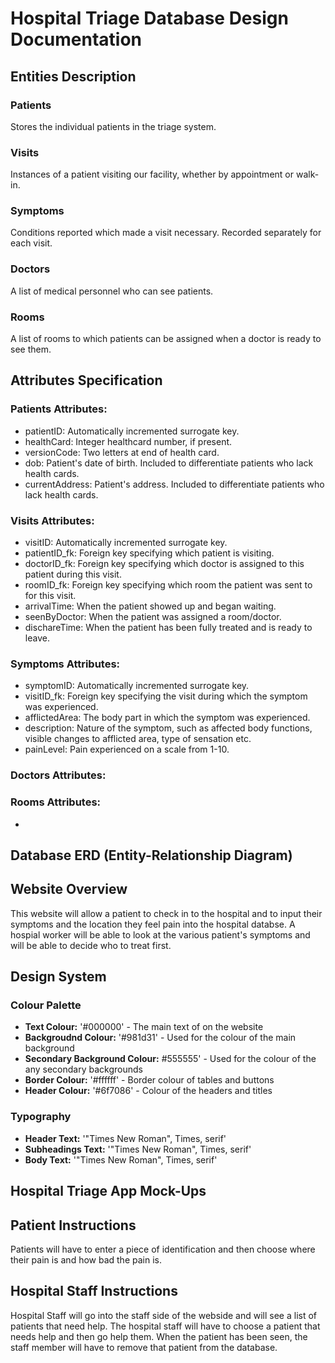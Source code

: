# Hospital Triage Database Design Documentation

## Entities Description

### Patients
Stores the individual patients in the triage system.

### Visits
Instances of a patient visiting our facility, whether by appointment or walk-in.

### Symptoms
Conditions reported which made a visit necessary. Recorded separately for each visit.

### Doctors
A list of medical personnel who can see patients.

### Rooms
A list of rooms to which patients can be assigned when a doctor is ready to see them.

## Attributes Specification

### Patients Attributes:
- patientID: Automatically incremented surrogate key.
- healthCard: Integer healthcard number, if present.
- versionCode: Two letters at end of health card.
- dob: Patient's date of birth. Included to differentiate patients who lack health cards.
- currentAddress: Patient's address. Included to differentiate patients who lack health cards.

### Visits Attributes:
- visitID: Automatically incremented surrogate key.
- patientID_fk: Foreign key specifying which patient is visiting.
- doctorID_fk: Foreign key specifying which doctor is assigned to this patient during this visit.
- roomID_fk: Foreign key specifying which room the patient was sent to for this visit.
- arrivalTime: When the patient showed up and began waiting.
- seenByDoctor: When the patient was assigned a room/doctor.
- dischareTime: When the patient has been fully treated and is ready to leave.

### Symptoms Attributes:
- symptomID: Automatically incremented surrogate key.
- visitID_fk: Foreign key specifying the visit during which the symptom was experienced.
- afflictedArea: The body part in which the symptom was experienced.
- description: Nature of the symptom, such as affected body functions, visible changes to afflicted area, type of sensation etc.
- painLevel: Pain experienced on a scale from 1-10.

### Doctors Attributes:

### Rooms Attributes:
-

## Database ERD (Entity-Relationship Diagram)
<!-- ![Database Schema](schema.png) -->

## Website Overview
This website will allow a patient to check in to the hospital and to input their symptoms and the location they feel pain into the hospital databse. A hospial worker will be able to look at the various patient's symptoms and will be able to decide who to treat first. 

## Design System

### Colour Palette
  -   **Text Colour:** '#000000' - The main text of on the website 
  -   **Backgroudnd Colour:** '#981d31' - Used for the colour of the main background 
  -   **Secondary Background Colour:** #555555' - Used for the colour of the any secondary backgrounds
  -   **Border Colour:** '#ffffff' - Border colour of tables and buttons
  -   **Header Colour:** '#6f7086' - Colour of the headers and titles
    
### Typography
- **Header Text:** '"Times New Roman", Times, serif'
- **Subheadings Text:** '"Times New Roman", Times, serif'
- **Body Text:** '"Times New Roman", Times, serif'

## Hospital Triage App Mock-Ups

## Patient Instructions
Patients will have to enter a piece of identification and then choose where their pain is and how bad the pain is. 

## Hospital Staff Instructions
Hospital Staff will go into the staff side of the webside and will see a list of patients that need help. The hospital staff will have to choose a patient that needs help and then go help them. When the patient has been seen, the staff member will have to remove that patient from the database. 

